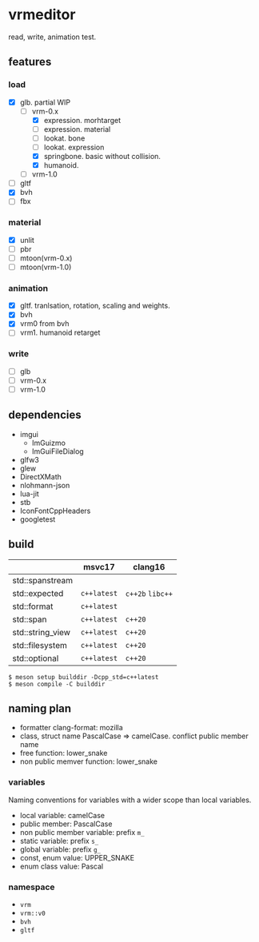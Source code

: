 # vrmeditor

read, write, animation test.

## features

### load

- [x] glb. partial WIP
  - [ ] vrm-0.x
    - [x] expression. morhtarget
    - [ ] expression. material
    - [ ] lookat. bone
    - [ ] lookat. expression
    - [x] springbone. basic without collision.
    - [x] humanoid.
  - [ ] vrm-1.0
- [ ] gltf
- [x] bvh
- [ ] fbx

### material

- [x] unlit
- [ ] pbr
- [ ] mtoon(vrm-0.x)
- [ ] mtoon(vrm-1.0)

### animation

- [x] gltf. tranlsation, rotation, scaling and weights.
- [x] bvh
- [x] vrm0 from bvh
- [ ] vrm1. humanoid retarget

### write

- [ ] glb
- [ ] vrm-0.x
- [ ] vrm-1.0

## dependencies

- imgui
  - ImGuizmo
  - ImGuiFileDialog
- glfw3
- glew
- DirectXMath
- nlohmann-json
- lua-jit
- stb
- IconFontCppHeaders
- googletest

## build

|                  | msvc17      | clang16          |
| ---------------- | ----------- | ---------------- |
| std::spanstream  |             |                  |
| std::expected    | `c++latest` | `c++2b` `libc++` |
| std::format      | `c++latest` |                  |
| std::span        | `c++latest` | `c++20`          |
| std::string_view | `c++latest` | `c++20`          |
| std::filesystem  | `c++latest` | `c++20`          |
| std::optional    | `c++latest` | `c++20`          |

```
$ meson setup builddir -Dcpp_std=c++latest
$ meson compile -C builddir
```

## naming plan

- formatter clang-format: mozilla
- class, struct name PascalCase => camelCase. conflict public member name
- free function: lower_snake
- non public memver function: lower_snake

### variables

Naming conventions for variables with a wider scope than local variables.

- local variable: camelCase
- public member: PascalCase
- non public member variable: prefix `m_`
- static variable: prefix `s_`
- global variable: prefix `g_`
- const, enum value: UPPER_SNAKE
- enum class value: Pascal

### namespace

- `vrm`
- `vrm::v0`
- `bvh`
- `gltf`
